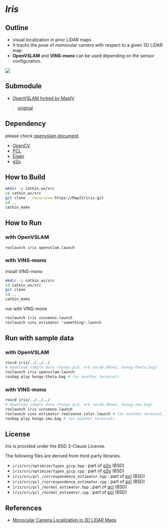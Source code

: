 # *Iris*
## Outline
* visual localization in prior LiDAR maps
* It tracks the pose of monocular camera with respect to a given 3D LiDAR map
* **OpenVSLAM** and **VINS-mono**  can be used depending on the sensor configuration.

[![](https://img.youtube.com/vi/a_BnifwBZC8/0.jpg)](https://www.youtube.com/watch?v=a_BnifwBZC8)

## Submodule 
* [OpenVSLAM forked by MapIV](https://github.com/MapIV/openvslam.git)
> [original](https://github.com/xdspacelab/openvslam)

## Dependency
please check [openvslam document](https://openvslam.readthedocs.io/en/master/installation.html#dependencies).
 
* [OpenCV](https://opencv.org/)
* [PCL](https://pointclouds.org/)
* [Eigen](http://eigen.tuxfamily.org/index.php?title=Main_Page)
* [g2o](https://github.com/RainerKuemmerle/g2o)

## How to Build
```bash
mkdir -p catkin_ws/src
cd catkin_ws/src
git clone --recursive https://MapIV/iris.git
cd ..
catkin_make
```

## How to Run
### with OpenVSLAM
```bash
roslaunch iris openvslam.launch
```
### with VINS-mono
install VINS-mono
```bash
mkdir -p catkin_ws/src
cd catkin_ws/src
git clone 
cd ..
catkin_make
```

run with VINS-mono
```bash
roslaunch iris vinsmono.launch
roslaunch vins_estimator *something*.launch
```

## Run with sample data
### with OpenVSLAM
```bash
roscd iris/../../../
# download sample data (hongo.pcd, orb_vocab.dbow2, honog-theta.bag)
roslaunch iris openvslam.launch
rosbag play hongo-theta.bag # (on another terminal)
```

### with VINS-mono
```bash
roscd iris/../../../
# download sample data (hongo.pcd, orb_vocab.dbow2, honog-imu.bag)
roslaunch iris vinsmono.launch
roslaunch vins_estimator realsense_color.launch # (on another terminal)
rosbag play hongo-imu.bag # (on another terminal)
```

## License
Iris is provided under the BSD 3-Clause License.

The following files are derived from third-party libraries.
* `iris/src/optimize/types_gicp.hpp` : part of [g2o](https://github.com/RainerKuemmerle/g2o) (BSD)
* `iris/src/optimize/types_gicp.cpp` : part of [g2o](https://github.com/RainerKuemmerle/g2o) (BSD)
* `iris/src/pcl_/correspondence_estimator.hpp` : part of [pcl](https://github.com/PointCloudLibrary/pcl) (BSD)
* `iris/src/pcl_/correspondence_estimator.cpp` : part of [pcl](https://github.com/PointCloudLibrary/pcl) (BSD)
* `iris/src/pcl_/normal_estimator.hpp` : part of [pcl](https://github.com/PointCloudLibrary/pcl) (BSD)
* `iris/src/pcl_/normal_estimator.cpp` : part of [pcl](https://github.com/PointCloudLibrary/pcl) (BSD)

## References
* [Monocular Camera Localization in 3D LiDAR Maps](http://www.lifelong-navigation.eu/files/caselitz16iros.pdf)